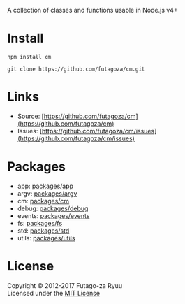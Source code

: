 A collection of classes and functions usable in Node.js v4+

Install
=======

  ```shell
  npm install cm
  ```

  ```shell
  git clone https://github.com/futagoza/cm.git
  ```

Links
=====

* Source: [https://github.com/futagoza/cm](https://github.com/futagoza/cm)<br>
* Issues: [https://github.com/futagoza/cm/issues](https://github.com/futagoza/cm/issues)<br>

Packages
========

  * app: [packages/app](packages/app)<br>
  * argv: [packages/argv](packages/argv)<br>
  * cm: [packages/cm](packages/cm)<br>
  * debug: [packages/debug](packages/debug)<br>
  * events: [packages/events](packages/events)<br>
  * fs: [packages/fs](packages/fs)<br>
  * std: [packages/std](packages/std)<br>
  * utils: [packages/utils](packages/utils)<br>

License
=======
Copyright © 2012-2017 Futago-za Ryuu<br>
Licensed under the [MIT License](http://opensource.org/licenses/MIT)